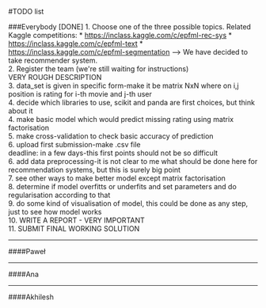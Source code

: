 #TODO list

###Everybody
[DONE] 1. Choose one of the three possible topics. Related Kaggle competitions:
	* https://inclass.kaggle.com/c/epfml-rec-sys
	* https://inclass.kaggle.com/c/epfml-text
	* https://inclass.kaggle.com/c/epfml-segmentation
--> We have decided to take recommender system.  
2. Register the team (we're still waiting for instructions)  
VERY ROUGH DESCRIPTION  
3. data_set is given in specific form-make it be matrix NxN where on i,j position is rating for i-th movie and j-th user  
4. decide which libraries to use, scikit and panda are first choices, but think about it  
4. make basic model which would predict missing rating using matrix factorisation  
5. make cross-validation to check basic accuracy of prediction  
6. upload first submission-make .csv file  
deadline: in a few days-this first points should not be so difficult  
6. add data preprocessing-it is not clear to me what should be done here for recommendation systems, but this is surely big point  
7. see other ways to make better model except matrix factorisation  
8. determine if model overfitts or underfits and set parameters and do regularisation according to that  
9. do some kind of visualisation of model, this could be done as any step, just to see how model works  
10. WRITE A REPORT - VERY IMPORTANT  
11. SUBMIT FINAL WORKING SOLUTION  

--------------------------------------------------------------------------------

####Paweł

--------------------------------------------------------------------------------

####Ana

--------------------------------------------------------------------------------

####Akhilesh
